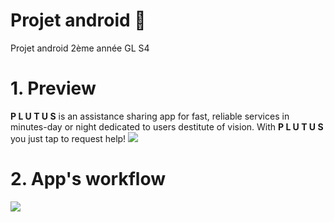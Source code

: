 # Projet android :iphone:
Projet android 2ème année GL S4
# 1. Preview 
**P L U T U S** is an assistance sharing app for fast, reliable services in minutes-day or night dedicated to users destitute of vision. With **P L U T U S** you just tap to request help! 
![](Schémas/previewd%20app.png)
# 2. App's workflow
![](Schémas/App%20workflow.png)
